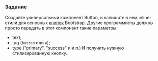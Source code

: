 ### Задание

Создайте универсальный компонент Button, и напишите в нем inline-стили для основных [кнопок](https://www.w3schools.com/bootstrap/bootstrap_buttons.asp) Bootstrap. Другие программисты должны просто передать в этот компонент такие параметры:
- text;
- tag (`button` или `a`);
- type ("primary", "success" и и.п.)
И получить нужную стилизированную кнопку.